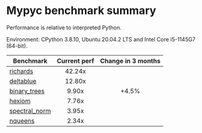 # Mypyc benchmark summary

Performance is relative to interpreted Python.

Environment: CPython 3.8.10, Ubuntu 20.04.2 LTS and Intel Core i5-1145G7 (64-bit).

| Benchmark | Current perf | Change in 3 months |
| --- | :---: | :---: |
| [richards](benchmarks/richards.md) | 42.24x |  |
| [deltablue](benchmarks/deltablue.md) | 12.80x |  |
| [binary_trees](benchmarks/binary_trees.md) | 9.90x | +4.5% |
| [hexiom](benchmarks/hexiom.md) | 7.76x |  |
| [spectral_norm](benchmarks/spectral_norm.md) | 3.95x |  |
| [nqueens](benchmarks/nqueens.md) | 2.34x |  |
